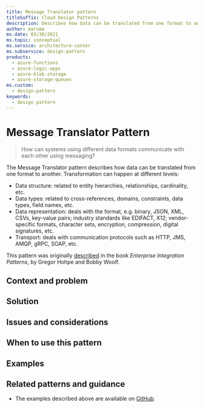```yaml
---
title: Message Translator pattern
titleSuffix: Cloud Design Patterns
description: Describes how data can be translated from one format to another.
author: maruma
ms.date: 03/30/2021
ms.topic: conceptual
ms.service: architecture-center
ms.subservice: design-pattern
products:
  - azure-functions
  - azure-logic-apps
  - azure-blob-storage
  - azure-storage-queues
ms.custom:
  - design-pattern
keywords:
  - design pattern
---
```


# Message Translator Pattern

> How can systems using different data formats communicate with each other using messaging?

The Message Translator pattern describes how data can be translated from one format to another. Transformation can happen at different levels:

* Data structure: related to entity hierarchies, relationships, cardinality, etc.
* Data types: related to cross-references, domains, constraints, data types, field names, etc.
* Data representation: deals with the format, e.g. binary, JSON, XML, CSVs, key-value pairs; industry standards like EDIFACT, X12; vendor-specific formats, character sets, encryption, compression, digital signatures, etc.
* Transport: deals with communication protocols such as HTTP, JMS, AMQP, gRPC, SOAP, etc.

This pattern was originally [described][enterprise-integration-patterns] in the book *Enterprise Integration Patterns*, by Gregor Hohpe and Bobby Woolf.

## Context and problem

## Solution

## Issues and considerations

## When to use this pattern

## Examples

## Related patterns and guidance

- The examples described above are available on [GitHub][sample-code].

<!-- links -->
[enterprise-integration-patterns]: https://www.enterpriseintegrationpatterns.com/patterns/messaging/MessageTranslator.html
[sample-code]: https://github.com/mspnp/cloud-design-patterns/tree/master/message-translator
